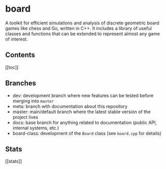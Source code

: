 # board

A toolkit for efficient simulations and analysis of discrete geometric board
games like chess and Go, written in C++. It includes a library of useful
classes and functions that can be extended to represent almost any game of
interest.

## Contents

[[toc]]

## Branches

- dev: development branch where new features can be tested before merging into `master`
- meta: branch with documentation about this repository
- master: main/default branch where the latest stable version of the project lives
- docs: base branch for anything related to documentation (public API, internal systems, etc.)
- board-class: development of the `Board` class (see `board.cpp` for details)

## Stats

[[stats]]
